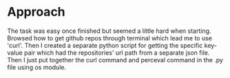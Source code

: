 # Approach
The task was easy once finished but seemed a little hard when starting. Browsed how to get github repos through terminal which lead me to use 'curl'.
Then I created a separate python script for getting the specific key-value pair which had the repositories' url path from a separate json file.
Then I just put together the curl command and perceval command in the .py file using os module.
